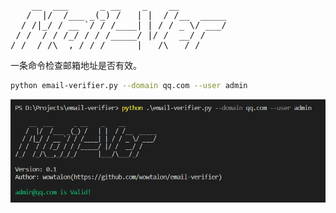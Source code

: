 <pre>
    __  ___      _ __    _    __
   /  |/  /___ _(_) /   | |  / /__  _____
  / /|_/ / __ `/ / /____| | / / _ \/ ___/
 / /  / / /_/ / / /_____/ |/ /  __/ /
/_/  /_/\__,_/_/_/      |___/\___/_/
</pre>

一条命令检查邮箱地址是否有效。

```bash
python email-verifier.py --domain qq.com --user admin
```

![](assets/2022-05-20-14-28-41-image.png)